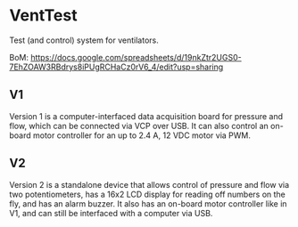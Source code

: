 # VentTest
 Test (and control) system for ventilators.

BoM: https://docs.google.com/spreadsheets/d/19nkZtr2UGS0-7EhZOAW3RBdrys8iPUgRCHaCz0rV6_4/edit?usp=sharing

## V1
 Version 1 is a computer-interfaced data acquisition board for pressure and flow, which can be connected via VCP over USB. It can also control an on-board motor controller for an up to 2.4 A, 12 VDC motor via PWM.
 
## V2
 Version 2 is a standalone device that allows control of pressure and flow via two potentiometers, has a 16x2 LCD display for reading off numbers on the fly, and has an alarm buzzer. It also has an on-board motor controller like in V1, and can still be interfaced with a computer via USB.
